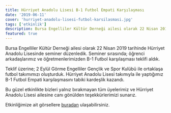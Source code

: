 ```yaml
---
title: Hürriyet Anadolu Lisesi B-1 Futbol Empati Karşılaşması
date: '2019-06-11'
cover: 'hurriyet-anadolu-lisesi-futbol-karsilasmasi.jpg'
tags: ['etkinlik']
description: Bursa Engelliler Kültür Derneği ailesi olarak 22 Nisan 2019 tarihinde Hürriyet Anadolu Lisesinde seminer düzenledik.
featured: true
---
```


Bursa Engelliler Kültür Derneği ailesi olarak 22 Nisan 2019 tarihinde Hürriyet Anadolu Lisesinde seminer düzenledik. Seminer sırasında; öğrenci arkadaşlarımız ve öğretmenlerimizden B-1 Futbol karşılaşması teklifi aldık.

Teklif üzerine; 2 Eylül Görme Engelliler Gençlik ve Spor Kulübü ile ortaklaşa futbol takımımızı oluşturduk. Hürriyet Anadolu Lisesi takımıyla ile yaptığımız B-1 Futbol Empati karşılaşmasını tabiki kardeşlik kazandı.

Bu güzel etkinlikte bizleri yalnız bırakmayan tüm üyelerimiz ve Hürriyet Anadolu Lisesi ailesine canı gönülden teşekkürlerimizi sunarız.

Etkinliğimize ait görsellere [buradan](https://photos.app.goo.gl/YZWQL3UK9SxbAiFP6) ulaşabilirsiniz.